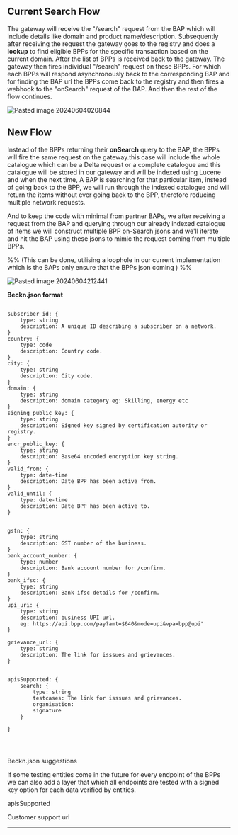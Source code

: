 
## Current Search Flow

The gateway will receive the "/search" request from the BAP which will include details like domain and product name/description. Subsequently after receiving the request the gateway goes to the registry and does a **lookup** to find eligible BPPs for the specific transaction based on the current domain. After the list of BPPs is received back to the gateway. The gateway then fires individual "/search" request on these BPPs. For which each BPPs  will respond asynchronously back to the corresponding BAP and for finding the BAP url the BPPs come back to the registry and then fires a webhook to the "onSearch" request of the BAP. And then the rest of the flow continues.


![Pasted image 20240604020844](https://github.com/iamanilantony/Beckn-Discovery/assets/92921196/2689c4f7-72c0-41e8-9730-d5184fee9573)



## New Flow

Instead of the BPPs returning their **onSearch** query to the BAP, the BPPs will fire the same request on the gateway.this case will include the whole catalogue which can be a Delta request or a complete catalogue and this catalogue will be stored in our gateway and will be indexed using Lucene and when the next time, A BAP is searching for that particular item, instead of going back to the BPP, we will run through the indexed catalogue and will return the items without ever going back to the BPP, therefore reducing multiple network requests. 

And to keep the code with minimal from partner BAPs, we after receiving a request from the BAP and querying through our already indexed catalogue of items we will construct multiple BPP on-Search jsons  and we'll iterate and hit the BAP using these jsons to mimic the request coming from multiple BPPs.

%% (This can be done, utilising a loophole in our current implementation which is the BAPs only ensure that the BPPs json coming ) %%



![Pasted image 20240604212441](https://github.com/iamanilantony/Beckn-Discovery/assets/92921196/8f5e3c78-188a-4cba-bcb4-5add6b37ebc2)







**Beckn.json format**

```

subscriber_id: {
	type: string
	description: A unique ID describing a subscriber on a network.
}
country: {
	type: code
	description: Country code.
}
city: {
	type: string
	description: City code.
}
domain: {
	type: string
	description: domain category eg: Skilling, energy etc
}
signing_public_key: {
	type: string
	description: Signed key signed by certification autority or registry.
}
encr_public_key: {
	type: string
	description: Base64 encoded encryption key string.
}
valid_from: {
	type: date-time
	description: Date BPP has been active from.
}
valid_until: {
	type: date-time
	description: Date BPP has been active to.
}


gstn: {
	type: string
	description: GST number of the business.
}
bank_account_number: {
	type: number
	description: Bank account number for /confirm.
}
bank_ifsc: {
	type: string
	description: Bank ifsc details for /confirm.
}
upi_uri: {
	type: string
	description: business UPI url. 
	eg: https://api.bpp.com/pay?amt=$640&mode=upi&vpa=bpp@upi"
}

grievance_url: {
	type: string
	description: The link for isssues and grievances.
}


apisSupported: {
	search: {
		type: string
		testcases: The link for isssues and grievances.
		organisation: 
		signature
	}

}




```


Beckn.json suggestions

If some testing entities come in the future for every endpoint of the BPPs we can also add a layer that which all endpoints are tested with a signed key option for each data verified by entities.

apisSupported

Customer support url

****
